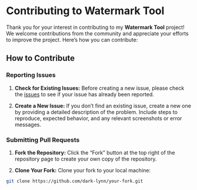 # Contributing to Watermark Tool

Thank you for your interest in contributing to my **Watermark Tool** project! We welcome contributions from the community and appreciate your efforts to improve the project. Here’s how you can contribute:

## How to Contribute

### Reporting Issues

1. **Check for Existing Issues:**
Before creating a new issue, please check the [issues](https://github.com/yourusername/your-repo/issues) to see if your issue has already been reported.

2. **Create a New Issue:**
If you don’t find an existing issue, create a new one by providing a detailed description of the problem. Include steps to reproduce, expected behavior, and any relevant screenshots or error messages.

### Submitting Pull Requests

1. **Fork the Repository:**
Click the “Fork” button at the top right of the repository page to create your own copy of the repository.

2. **Clone Your Fork:**
Clone your fork to your local machine:

```bash
git clone https://github.com/dark-lynn/your-fork.git
```

